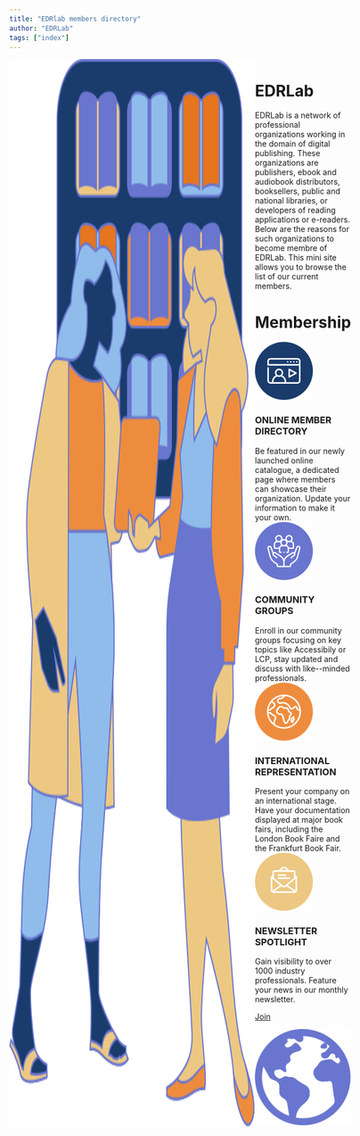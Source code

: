 ```yaml
---
title: "EDRlab members directory"
author: "EDRLab"
tags: ["index"]
---
```



<!-- Welcome to the EDRlab members directory! 
<br/>You can search or browse members list by professions, services provided and collaboration to EDRLab mains activities. -->

<div style="display: flex">

<img src="./images/EDRLAB_ICONE-ILLU-WOM.svg" aria-hidden class="illustration_home" />

<div>

# EDRLab

EDRLab is a network of professional organizations working in the domain of digital publishing. These organizations are publishers, ebook and audiobook distributors, booksellers, public and national libraries, or developers of reading applications or e-readers. Below are the reasons for such organizations to become membre of EDRLab.
This mini site allows you to browse the list of our current members.

# Membership
<div class="membership_container">

<div>

<div class="membership_section">
<div class="membership_section_title">
<img src="./images/EDRLAB_ICONE-WEBINAIRE.svg" aria-hidden class="membership_icon"/>
<h3>ONLINE MEMBER DIRECTORY</h3>
</div>
Be featured in our newly launched online catalogue, a dedicated page where members can showcase their organization. Update your information to make it your own.

</div>

<div class="membership_section">
<div class="membership_section_title">
<img src="./images/EDRLAB_ICONE-TEAM.svg" aria-hidden class="membership_icon" />
<h3>COMMUNITY GROUPS</h3>
</div>
Enroll in our community groups focusing on key topics like Accessibily or LCP, stay updated and discuss with like--minded professionals.

</div>

<div class="membership_section">
<div class="membership_section_title">
<img src="./images/EDRLAB_ICONE-MONDE.svg" aria-hidden class="membership_icon" />
<h3>INTERNATIONAL REPRESENTATION</h3>
</div>
Present your company on an international stage. Have your documentation displayed at major book fairs, including the London Book Faire and the Frankfurt Book Fair.

</div>

<div class="membership_section">
<div class="membership_section_title">
<img src="./images/EDRLAB_ICONE-MAIL-JAUNE.svg" aria-hidden class="membership_icon"/>
<h3>NEWSLETTER SPOTLIGHT</h3>
</div>
Gain visibility to over 1000 industry professionals. Feature your news in our monthly newsletter.

</div>

<a href="./join" class="join_button">Join</a>

</div>

<img src="./images/EDRLAB_ICONE-MONDE-BIG.svg" aria-hidden class="membership_earth" />

</div>
</div>
</div>



<!-- ### Not yet a member?

*The value returned by open-source and standards organizations is many multiples of a yearly membership cost, even for the most modest organization. Even being able to publish at scale regardless of the organizational size is riding on the community’s coat-tails.  Presume if every publisher had its own distribution format, every bookstore had its own distribution channel, each with their own identifier and distribution methodology, you needed to produce a serape metadata file and develop reading software engines for every search site or library.  Now consider the staff time that is saved because of things like EPUB, OPDS, ONIX, ISBN and the open-source Readium toolkits.*

Consider [Becoming a member!](https://www.edrlab.org/become-a-member/).  -->

<!-- EDRLab is much more than a development laboratory: it is a community of practice for the publishing industry, in Europe and around the world. By becoming member of EDRLab you will:

* Participate to the evolution of a real open ebook ecosystem (take it as a protection against the monopoly of proprietary platforms),
* Participate to the development of open-source software via the Readium project,
* Participate to the development of user-friendly Readium LCP DRM, especially useful for e-lending,
* Participate to the evolution of EPUB. Via EDRLab’s W3C membership:
    * you’ll get feedback on what the W3C Publishing WG is working on,
    * you’ll be able to present your ideas to the W3C Publishing WG,
* Participate to enhancements on ebook accessibility,
* Participate to EDRLab Working Groups (BDComicsManga, LCP evolutions …) and informative webinars,
* Provide strategic direction, new perspectives and your specific use cases by:
    * giving advice on prospective open source projects and other undertakings of EDRLab that may be submitted to the membership for approval,
    * participating to EDRLab Board of Director elections,
    * running and serve on the EDRLab Board of Directors,
* Network, create business partnerships with other industry members, develop expert resource contracts,
* Attend the Digital Publishing Summit at discounted member rates. -->

